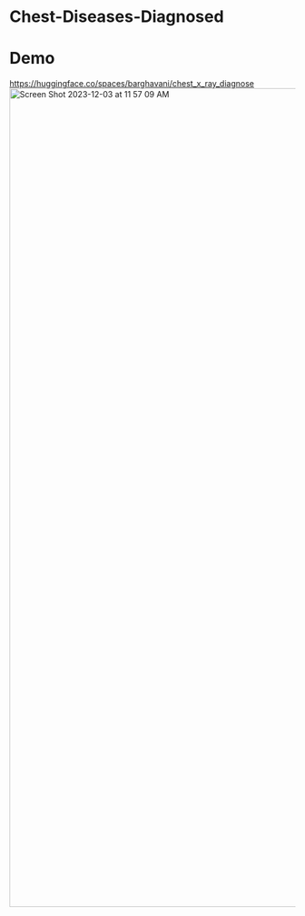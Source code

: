 # Chest-Diseases-Diagnosed

# Demo 

https://huggingface.co/spaces/barghavani/chest_x_ray_diagnose
<img width="1440" alt="Screen Shot 2023-12-03 at 11 57 09 AM" src="https://github.com/barghavanii/Chest-Diseases-Diagnosed/assets/123597634/79f88d82-4326-47d3-be13-08ef385d7642">
